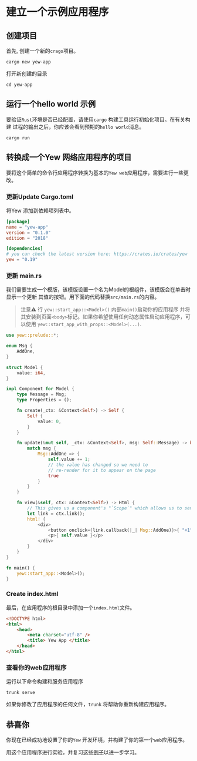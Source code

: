 # 建立一个示例应用程序


## 创建项目 
首先, 创建一个新的`crago`项目。
```shell
cargo new yew-app
```

打开新创建的目录 
```shell
cd yew-app
```

## 运行一个hello world 示例 

要验证`Rust`环境是否已经配置，请使用`cargo` 构建工具运行初始化项目。在有关构建
过程的输出之后，你应该会看到预期的`hello world`消息。
```shell
cargo run
```

## 转换成一个Yew 网络应用程序的项目 

要将这个简单的命令行应用程序转换为基本的`Yew web`应用程序，需要进行一些更改。

### 更新Update Cargo.toml 

将Yew 添加到依赖项列表中。

```toml
[package]
name = "yew-app"
version = "0.1.0"
edition = "2018"

[dependencies]
# you can check the latest version here: https://crates.io/crates/yew
yew = "0.19"
```

### 更新 main.rs

我们需要生成一个模版，该模版设置一个名为Model的根组件，该模版会在单击时显示一个更新
其值的按钮。用下面的代码替换`src/main.rs`的内容。

> 注意⚠️
> 行 `yew::start_app::<Model>()` 内部`main()`启动你的应用程序
> 并将其安装到页面`<body>`标记。如果你希望使用任何动态属性启动应用程序，可以使用
> `yew::start_app_with_props::<Model>(...)`.

```rust
use yew::prelude::*;

enum Msg {
    AddOne,
}

struct Model {
    value: i64,
}

impl Component for Model {
    type Message = Msg;
    type Properties = ();

    fn create(_ctx: &Context<Self>) -> Self {
        Self {
            value: 0,
        }
    }

    fn update(&mut self, _ctx: &Context<Self>, msg: Self::Message) -> bool {
        match msg {
            Msg::AddOne => {
                self.value += 1;
                // the value has changed so we need to
                // re-render for it to appear on the page
                true
            }
        }
    }

    fn view(&self, ctx: &Context<Self>) -> Html {
        // This gives us a component's "`Scope`" which allows us to send messages, etc to the component.
        let link = ctx.link();
        html! {
            <div>
                <button onclick={link.callback(|_| Msg::AddOne)}>{ "+1" }</button>
                <p>{ self.value }</p>
            </div>
        }
    }
}

fn main() {
    yew::start_app::<Model>();
}
```

### Create index.html

最后，在应用程序的根目录中添加一个`index.html`文件。

```html
<!DOCTYPE html>
<html>
    <head>
        <meta charset="utf-8" />
        <title> Yew App </title>
    </head>
</html>
```

### 查看你的web应用程序 

运行以下命令构建和服务应用程序
```
trunk serve
```
如果你修改了应用程序的任何文件，`trunk` 将帮助你重新构建应用程序。

## 恭喜你

你现在已经成功地设置了你的`Yew` 开发环境，并构建了你的第一个`web`应用程序。

用这个应用程序进行实验，并复习这些[例子](https://yew.rs/docs/getting-started/examples)以进一步学习。
